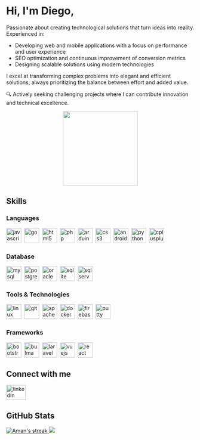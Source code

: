 
# Hi, I'm Diego,

Passionate about creating technological solutions that turn ideas into reality. Experienced in:

- Developing web and mobile applications with a focus on performance and user experience
- SEO optimization and continuous improvement of conversion metrics
- Designing scalable solutions using modern technologies

I excel at transforming complex problems into elegant and efficient solutions, always prioritizing the balance between effort and added value.

🔍 Actively seeking challenging projects where I can contribute innovation and technical excellence.

<div align="center">
  <img height="200" src="https://github.com/Anmol-Baranwal/Cool-GIFs-For-GitHub/assets/74038190/d48893bd-0757-481c-8d7e-ba3e163feae7" />
</div>

## Skills

### Languages
<div>
  <img src="https://cdn.jsdelivr.net/gh/devicons/devicon/icons/javascript/javascript-original.svg" height="40" alt="javascript" />&nbsp;
  <img src="https://cdn.jsdelivr.net/gh/devicons/devicon/icons/go/go-original.svg" height="40" alt="go" />&nbsp;
  <img src="https://cdn.jsdelivr.net/gh/devicons/devicon/icons/html5/html5-original.svg" height="40" alt="html5" />&nbsp;
  <img src="https://cdn.jsdelivr.net/gh/devicons/devicon/icons/php/php-original.svg" height="40" alt="php" />&nbsp;
  <img src="https://cdn.jsdelivr.net/gh/devicons/devicon/icons/arduino/arduino-original.svg" height="40" alt="arduino" />&nbsp;
  <img src="https://cdn.jsdelivr.net/gh/devicons/devicon/icons/css3/css3-original.svg" height="40" alt="css3" />&nbsp;
  <img src="https://cdn.jsdelivr.net/gh/devicons/devicon/icons/android/android-original.svg" height="40" alt="android" />&nbsp;
  <img src="https://cdn.jsdelivr.net/gh/devicons/devicon/icons/python/python-original.svg" height="40" alt="python" />&nbsp;
  <img src="https://cdn.jsdelivr.net/gh/devicons/devicon/icons/cplusplus/cplusplus-original.svg" height="40" alt="cplusplus" />
</div>

### Database
<div>
  <img src="https://cdn.jsdelivr.net/gh/devicons/devicon/icons/mysql/mysql-original.svg" height="40" alt="mysql" />&nbsp;
  <img src="https://cdn.jsdelivr.net/gh/devicons/devicon/icons/postgresql/postgresql-original.svg" height="40" alt="postgresql" />&nbsp;
  <img src="https://cdn.jsdelivr.net/gh/devicons/devicon/icons/oracle/oracle-original.svg" height="40" alt="oracle" />&nbsp;
  <img src="https://cdn.jsdelivr.net/gh/devicons/devicon/icons/sqlite/sqlite-original.svg" height="40" alt="sqlite" />&nbsp;
  <img src="https://cdn.jsdelivr.net/gh/devicons/devicon/icons/microsoftsqlserver/microsoftsqlserver-plain.svg" height="40" alt="sqlserver" />
</div>

### Tools & Technologies
<div>
  <img src="https://cdn.jsdelivr.net/gh/devicons/devicon/icons/linux/linux-original.svg" height="40" alt="linux" />&nbsp;
  <img src="https://cdn.jsdelivr.net/gh/devicons/devicon/icons/git/git-original.svg" height="40" alt="git" />&nbsp;
  <img src="https://cdn.jsdelivr.net/gh/devicons/devicon/icons/apache/apache-original.svg" height="40" alt="apache" />&nbsp;
  <img src="https://cdn.jsdelivr.net/gh/devicons/devicon/icons/docker/docker-original.svg" height="40" alt="docker" />&nbsp;
  <img src="https://cdn.jsdelivr.net/gh/devicons/devicon/icons/firebase/firebase-plain.svg" height="40" alt="firebase" />&nbsp;
  <img src="https://cdn.jsdelivr.net/gh/devicons/devicon/icons/putty/putty-original.svg" height="40" alt="putty" />
</div>

### Frameworks
<div>
  <img src="https://cdn.jsdelivr.net/gh/devicons/devicon/icons/bootstrap/bootstrap-original.svg" height="40" alt="bootstrap" />&nbsp;
  <img src="https://cdn.jsdelivr.net/gh/devicons/devicon/icons/bulma/bulma-plain.svg" height="40" alt="bulma" />&nbsp;
  <img src="https://cdn.jsdelivr.net/gh/devicons/devicon/icons/laravel/laravel-original.svg" height="40" alt="laravel" />&nbsp;
  <img src="https://cdn.jsdelivr.net/gh/devicons/devicon/icons/vuejs/vuejs-original.svg" height="40" alt="vuejs" />&nbsp;
  <img src="https://cdn.jsdelivr.net/gh/devicons/devicon/icons/react/react-original.svg" height="40" alt="react" />
</div>

## Connect with me
<div>
  <a href="https://www.linkedin.com/in/diego-alejandro-zinna-fallico-7176a71b7/" target="_blank">
    <img src="https://user-images.githubusercontent.com/74038190/235294012-0a55e343-37ad-4b0f-924f-c8431d9d2483.gif" width="52" height="40" alt="linkedin" />
  </a>
</div>

## GitHub Stats

<div>
<a href="https://github.com/zinnadiego">
      <img alt="Aman's streak" src="https://github-readme-streak-stats-9m8ugfa77-denvercoder1.vercel.app/?user=zinnadiego&theme=monokai-metallian&border_radius=0&card_width=417&card_height=194&background=0D1017&fire=E8EDF3&currStreakNum=E8EDF3&sideNums=E8EDF3&currStreakLabel=E8EDF3&sideLabels=E8EDF3F0&dates=E8EDF3D5&ring=E8EDF3F0&card_width=400&card_height=195"/>
    </a>
  <a href="https://github.com/zinnadiego">
<img src="https://github-readme-stats.vercel.app/api?username=zinnadiego&show_icons=true&bg_color=0D1017&border_radius=0&text_color=E8EDF3D5&title_color=E8EDF3&icon_color=E8EDF3&hide_border=false&card_width=414&card_height=195"/>
    </a>
</div>
